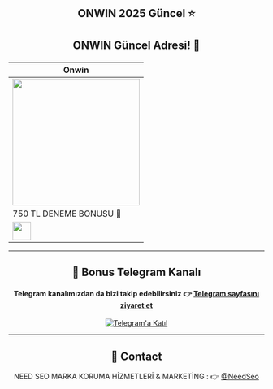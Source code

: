 ## <p align="center">ONWIN 2025 Güncel ⭐ </p>
## <p align="center">ONWIN Güncel Adresi! 🎰 </p>

<div align="center">

| Onwin |
|-------|
| <a href="https://shortlinkapp.com/LgsCj" target="_blank"><img src="https://resmim.net/cdn/2025/06/01/Td5BpZ.jpg" width="250" height="auto" /></a> |
| 750 TL DENEME BONUSU 🎁 |
| <a href="https://shortlinkapp.com/LgsCj" target="_blank"><img src="https://img.shields.io/badge/Bonusu_Al-Hemen_Tıkla-green?style=for-the-badge" style="height:36px;" /></a> |

---

## 📲 Bonus Telegram Kanalı  
#### Telegram kanalımızdan da bizi takip edebilirsiniz 👉 [Telegram sayfasını ziyaret et](https://t.me/+Kvyppv4S-1A2OTNk)

[![Telegram'a Katıl](https://i.ibb.co/wZn5d5kr/telegram.png)](https://t.me/+Kvyppv4S-1A2OTNk)

---

## 📩 Contact

NEED SEO MARKA KORUMA HİZMETLERİ & MARKETİNG : 👉 [@NeedSeo](https://t.me/NeedSeo)
